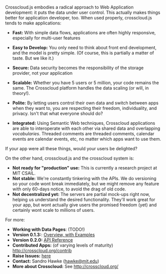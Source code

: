 Crosscloud.js embodies a radical approach to Web Application
development: it puts the data under user control. This actually makes
things better for application developer, too.  When used properly,
crosscloud.js tends to make applications:

* **Fast:** With simple data flows, applications are often highly
    responsive, especially for multi-user features

* **Easy to Develop:** You only need to think about front end
    development, and the model is pretty simple.  (Of course, this is
    partially a matter of taste.  But we like it.)

* **Secure:** Data security becomes the responsibility of the storage
    provider, not your application

* **Scalable:** Whether you have 5 users or 5 million, your code
    remains the same.  The Crosscloud platform handles the data
    scaling (or will, in theory!).
* **Polite:** By letting users control their own data and switch
    between apps when they want to, you are respecting their freedom,
    individuality, and privacy.  Isn't that what everyone should do?
* **Integrated:** Using Semantic Web techniques, Crosscloud
    applications are able to interoperate with each other via shared
    data and overlapping *vocabularies*.  Threaded comments are
    threaded comments, calendar events are calendar events, etc, no
    matter which apps want to use them.

If your app were all these things, would your users be delighted?

On the other hand, crosscloud.js and the crosscloud system is:

* **Not ready for "production" use:** This is currently a research
    project at MIT CSAIL.
* **Not stable:** We're constantly tinkering with the APIs. We do
    versioning so your code wont break immediately, but we might
    remove any feature with only 60-days notice, to avoid the drag of
    old code.
* **Not decentralized yet:** The servers are partial mock-ups right now,
    helping us understand the desired functionality. They'll work
    great for your app, but wont actually give users the promised
    freedom (yet) and certainly wont scale to millions of users.

For more:

* **Working with Data Pages**: (TODO!)
* **Version 0.1.3:**: [Overview, with Examples](http://crosscloud.org/0.1.3/)
* **Version 0.2.0:** [API Reference](https://github.com/sandhawke/crosscloud.js/blob/master/doc/planned-api.md)
* **Contributed Apps:** (of varying levels of maturity) http://crosscloud.org/contrib
* **Raise Issues:** [here](https://github.com/sandhawke/crosscloud.js/issues)
* **Contact:** Sandro Hawke (hawke@mit.edu)
* **More about Crosscloud:** See http://crosscloud.org/
